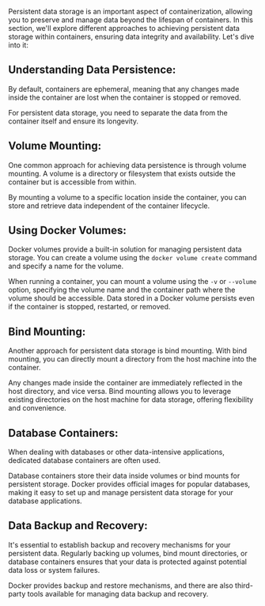 [//]: # (Persistent Data Storage in Containers)

Persistent data storage is an important aspect of containerization, allowing you to preserve and manage data beyond the lifespan of containers. In this section, we'll explore different approaches to achieving persistent data storage within containers, ensuring data integrity and availability. Let's dive into it:


## Understanding Data Persistence:
By default, containers are ephemeral, meaning that any changes made inside the container are lost when the container is stopped or removed.

For persistent data storage, you need to separate the data from the container itself and ensure its longevity.


## Volume Mounting:
One common approach for achieving data persistence is through volume mounting.
A volume is a directory or filesystem that exists outside the container but is accessible from within.

By mounting a volume to a specific location inside the container, you can store and retrieve data independent of the container lifecycle.


## Using Docker Volumes:
Docker volumes provide a built-in solution for managing persistent data storage.
You can create a volume using the `docker volume create` command and specify a name for the volume.

When running a container, you can mount a volume using the `-v` or `--volume` option, specifying the volume name and the container path where the volume should be accessible.
Data stored in a Docker volume persists even if the container is stopped, restarted, or removed.


## Bind Mounting:
Another approach for persistent data storage is bind mounting.
With bind mounting, you can directly mount a directory from the host machine into the container.

Any changes made inside the container are immediately reflected in the host directory, and vice versa.
Bind mounting allows you to leverage existing directories on the host machine for data storage, offering flexibility and convenience.


## Database Containers:
When dealing with databases or other data-intensive applications, dedicated database containers are often used.

Database containers store their data inside volumes or bind mounts for persistent storage.
Docker provides official images for popular databases, making it easy to set up and manage persistent data storage for your database applications.


## Data Backup and Recovery:
It's essential to establish backup and recovery mechanisms for your persistent data.
Regularly backing up volumes, bind mount directories, or database containers ensures that your data is protected against potential data loss or system failures.

Docker provides backup and restore mechanisms, and there are also third-party tools available for managing data backup and recovery.